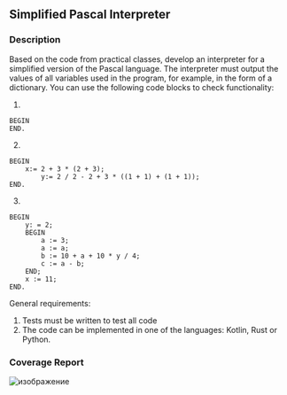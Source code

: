 ##  Simplified Pascal Interpreter

### Description 

Based on the code from practical classes, develop an interpreter for a simplified version of the Pascal language.
The interpreter must output the values ​​of all variables used in the program, for example, in the form of a dictionary.
You can use the following code blocks to check functionality: 

1)

```
BEGIN
END.
```

2) 

```
BEGIN
	x:= 2 + 3 * (2 + 3);
        y:= 2 / 2 - 2 + 3 * ((1 + 1) + (1 + 1));
END.
```

3) 

```
BEGIN
    y: = 2;
    BEGIN
        a := 3;
        a := a;
        b := 10 + a + 10 * y / 4;
        c := a - b;
    END;
    x := 11;
END.
```

General requirements:

1) Tests must be written to test all code
2) The code can be implemented in one of the languages: Kotlin, Rust or Python.


### Coverage Report 

![изображение](https://github.com/mrglaster/ISU-HW-Programming-Languages/assets/50916604/6a9948a1-6667-4dc4-ac47-74426515895c)


